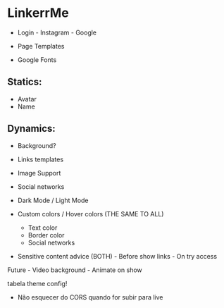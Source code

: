 # LinkerrMe

-   Login - Instagram - Google

-   Page Templates
-   Google Fonts

## Statics:

-   Avatar
-   Name

## Dynamics:

-   Background?
-   Links templates
-   Image Support
-   Social networks
-   Dark Mode / Light Mode

-   Custom colors / Hover colors (THE SAME TO ALL)

    -   Text color
    -   Border color
    -   Social networks

-   Sensitive content advice (BOTH) - Before show links - On try access

Future - Video background - Animate on show

tabela theme config!

-   Não esquecer do CORS quando for subir para live
